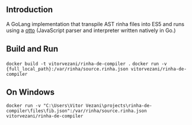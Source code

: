 ## Introduction
A GoLang implementation that transpile AST rinha files into ES5 and runs using a [otto](https://github.com/robertkrimen/otto) (JavaScript parser and interpreter written natively in Go.)

## Build and Run
`docker build -t vitorvezani/rinha-de-compiler .`
`docker run -v {full_local_path}:/var/rinha/source.rinha.json vitorvezani/rinha-de-compiler`

## On Windows
`docker run -v "C:\Users\Vitor Vezani\projects\rinha-de-compiler\files\fib.json":/var/rinha/source.rinha.json vitorvezani/rinha-de-compiler`